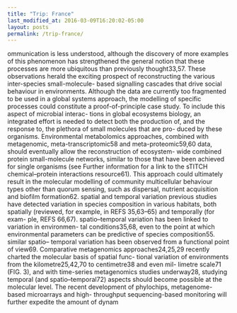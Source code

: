 ```yaml
---
title: "Trip: France"
last_modified_at: 2016-03-09T16:20:02-05:00
layout: posts
permalink: /trip-france/
---
```


ommunication is less understood, although the discovery of more examples of this phenomenon has strengthened
the general notion that these processes
are more ubiquitous than previously thought33,57. These observations herald
the exciting prospect of reconstructing
the various inter-species small-molecule- based signalling cascades that drive social behaviour in environments. Although
the data are currently too fragmented
to be used in a global systems approach, the modelling of specific processes could constitute a proof-of-principle case study. To include this aspect of microbial interac- tions in global ecosystems biology, an integrated effort is needed to detect both the production of, and the response to, the plethora of small molecules that are pro- duced by these organisms. Environmental metabolomics approaches, combined with metagenomic, meta-transcriptomic58 and meta-proteomic59,60 data, should eventually allow the reconstruction of ecosystem- wide combined protein small-molecule networks, similar to those that have been achieved for single organisms (see Further information for a link to the sTITCH chemical–protein interactions resource61). This approach could ultimately result in the molecular modelling of community multicellular behaviour types other than quorum sensing, such as dispersal, nutrient acquisition and biofilm formation62.
spatial and temporal variation
previous studies have detected variation in species composition in various habitats, both spatially (reviewed, for example,
in REFS 35,63–65) and temporally (for exam- ple, REFS 66,67). spatio–temporal variation has been linked to variation in environmen- tal conditions35,68, even to the point at which environmental parameters can be predictive of species composition55. similar spatio– temporal variation has been observed from a functional point of view69. Comparative metagenomics approaches24,25,29 recently charted the molecular basis of spatial func- tional variation of environments from the kilometre25,42,70 to centimetre38 and even mil- limetre scale71 (FIG. 3), and with time-series metagenomics studies underway28, studying temporal (and spatio–temporal72) aspects should become possible at the molecular level. The recent development of phylochips, metagenome-based microarrays and high- throughput sequencing-based monitoring will further expedite the amount of dynam
